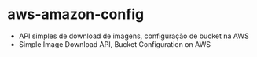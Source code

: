 # aws-amazon-config
- API simples de download de imagens, configuração de bucket na AWS
- Simple Image Download API, Bucket Configuration on AWS
